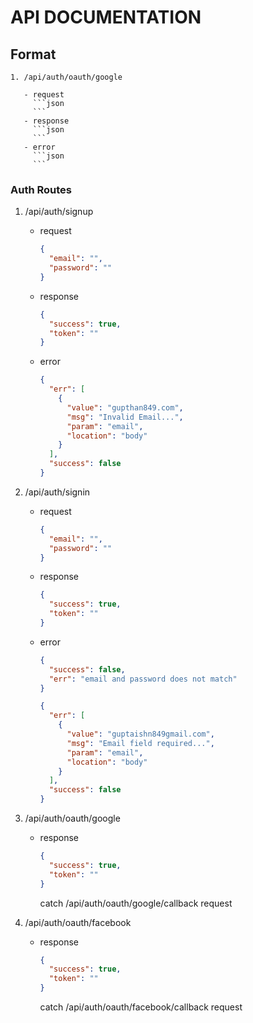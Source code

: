 # API DOCUMENTATION

## Format

````
1. /api/auth/oauth/google

   - request
     ```json
     ```
   - response
     ```json
     ```
   - error
     ```json
     ```

````

### Auth Routes

1. /api/auth/signup

   - request
     ```json
     {
       "email": "",
       "password": ""
     }
     ```
   - response
     ```json
     {
       "success": true,
       "token": ""
     }
     ```
   - error
     ```json
     {
       "err": [
         {
           "value": "gupthan849.com",
           "msg": "Invalid Email...",
           "param": "email",
           "location": "body"
         }
       ],
       "success": false
     }
     ```

2. /api/auth/signin

   - request
     ```json
     {
       "email": "",
       "password": ""
     }
     ```
   - response
     ```json
     {
       "success": true,
       "token": ""
     }
     ```
   - error

     ```json
     {
       "success": false,
       "err": "email and password does not match"
     }
     ```

     ```json
     {
       "err": [
         {
           "value": "guptaishn849gmail.com",
           "msg": "Email field required...",
           "param": "email",
           "location": "body"
         }
       ],
       "success": false
     }
     ```

3. /api/auth/oauth/google

   - response

     ```json
     {
       "success": true,
       "token": ""
     }
     ```

     catch /api/auth/oauth/google/callback request

4. /api/auth/oauth/facebook

   - response

     ```json
     {
       "success": true,
       "token": ""
     }
     ```

     catch /api/auth/oauth/facebook/callback request
